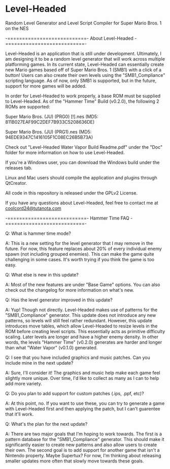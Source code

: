 Level-Headed
============

Random Level Generator and Level Script Compiler for Super Mario Bros. 1 on the NES

-===========================- About Level-Headed -===========================-

 Level-Headed is an application that is still under development. Ultimately, I am
 designing it to be a random level generator that will work across multiple platforming
 games. In its current state, Level-Headed can essentially create new Mario games based
 off of Super Mario Bros. 1 (SMB1) with a click of a button! Users can also create their
 own levels using the "SMB1_Compliance" scripting language. As of now, only SMB1 is
 supported, but in the future, support for more games will be added.
 
 In order for Level-Headed to work properly, a base ROM must be supplied to Level-Headed.
 As of the "Hammer Time" Build (v0.2.0), the following 2 ROMs are supported:
 
 Super Mario Bros. (JU) (PRG0) [!].nes (MD5: 811B027EAF99C2DEF7B933C5208636DE)
 
 Super Mario Bros. (JU) (PRG1).nes (MD5: 94EDE9347C1416105F1C08EC26B5B73A)
 
 Check out "Level-Headed Water Vapor Build Readme.pdf" under the "Doc" folder for more
 information on how to use Level-Headed.
 
 If you're a Windows user, you can download the Windows build under the releases tab.
 
 Linux and Mac users should compile the application and plugins through QtCreator.
 
 All code in this repository is released under the GPLv2 License.
 
 If you have any questions about Level-Headed, feel free to contact me at coolcord24@tutanota.com

 -===========================- Hammer Time FAQ -===========================-
 
 Q: What is hammer time mode?
 
 A: This is a new setting for the level generator that I may remove in the future. For now, this
 feature replaces about 20% of every individual enemy spawn (not including grouped enemies).
 This can make the game quite challenging in some cases. It's worth trying if you think the game
 is too easy.
 
 Q: What else is new in this update?
 
 A: Most of the new features are under "Base Game" options. You can also check out the
 changelog for more information on what's new.
 
 Q: Has the level generator improved in this update?
 
 A: Yup! Though not directly. Level-Headed makes use of patterns for the "SMB1_Compliance"
 generator. This update does not introduce any new patterns, so levels will still feel rather
 redundant. However, this update introduces move tables, which allow Level-Headed to resize
 levels in the ROM before creating level scripts. This essentially acts as primitive difficulty scaling.
 Later levels are longer and have a higher enemy density. In other words, the levels "Hammer Time"
 (v0.2.0) generates are harder and longer than what "Water Vapor" (v0.1.0) generated.
 
 Q: I see that you have included graphics and music patches. Can you include mine in the next update?
 
 A: Sure, I'll consider it! The graphics and music help make each game feel slightly more unique. Over time,
 I'd like to collect as many as I can to help add more variety.
 
 Q: Do you plan to add support for custom patches (.ips, .ppf, etc)?
 
 A: At this point, no. If you want to use these, you can try to generate a game with Level-Headed first
 and then applying the patch, but I can't guarentee that it'll work.
 
 Q: What's the plan for the next update?
 
 A: There are two major goals that I'm hoping to work towards. The first is a pattern database for the 
 "SMB1_Compliance" generator. This should make it significantly easier to create new patterns and also
 allow users to create their own. The second goal is to add support for another game that isn't a
 Nintendo property. Maybe Supertux? For now, I'm thinking about releasing smaller updates more
 often that slowly move towards these goals.

